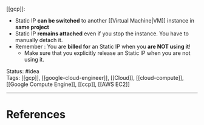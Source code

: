 [[gcp]]:  
- Static IP **can be switched** to another [[Virtual Machine|VM]] instance in **same project**
- Static IP **remains attached** even if you stop the instance. You have to manually detach it.
- Remember : You are **billed for** an Static IP when you **are NOT using it**!
	- Make sure that you explicitly release an Static IP when you are not using it.

Status: #idea  
Tags:  [[gcp]], [[google-cloud-engineer]], [[Cloud]], [[cloud-compute]], [[Google Compute Engine]], [[ccp]], [[AWS EC2]]

---
# References